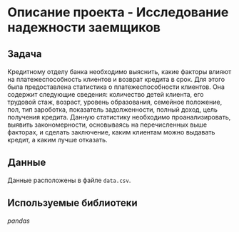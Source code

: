 # Описание проекта - Исследование надежности заемщиков

## Задача
#### 
Кредитному отделу банка необходимо выяснить, какие факторы влияют на платежеспособность клиентов и возврат кредита в срок. Для этого была предоставлена статистика о платежеспособности клиентов. Она содержит следующие сведения: количество детей клиента, его трудовой стаж, возраст, уровень образования, семейное положение, пол, тип зароботка, показатель задолженности, полный доход, цель получения кредита. Данную статистику необходимо проанализировать, выявить закономерности, основываясь на перечисленных выше факторах, и сделать заключение, каким клиентам можно выдавать кредит, а каким лучше отказать.

## Данные
#### 
Данные расположены в файле `data.csv`.

## Используемые библиотеки

#### 
*pandas*
